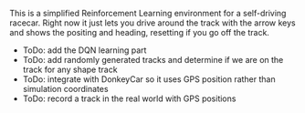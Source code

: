 This is a simplified Reinforcement Learning environment for a self-driving racecar. Right now it just lets you drive around the track with the arrow keys and shows the positing and heading, resetting if you go off the track. 

* ToDo: add the DQN learning part
* ToDo: add randomly generated tracks and determine if we are on the track for any shape track
* ToDo: integrate with DonkeyCar so it uses GPS position rather than simulation coordinates
* ToDo: record a track in the real world with GPS positions
